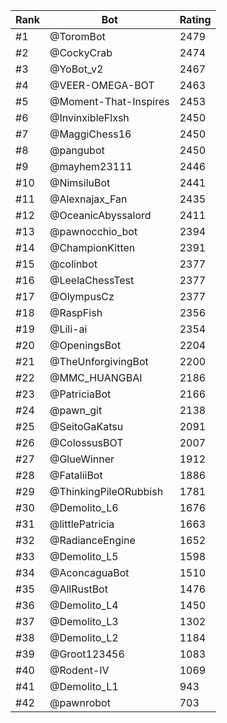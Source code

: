 Rank|Bot|Rating
---|---|---
#1|@ToromBot|2479
#2|@CockyCrab|2474
#3|@YoBot_v2|2467
#4|@VEER-OMEGA-BOT|2463
#5|@Moment-That-Inspires|2453
#6|@InvinxibleFlxsh|2450
#7|@MaggiChess16|2450
#8|@pangubot|2450
#9|@mayhem23111|2446
#10|@NimsiluBot|2441
#11|@Alexnajax_Fan|2435
#12|@OceanicAbyssalord|2411
#13|@pawnocchio_bot|2394
#14|@ChampionKitten|2391
#15|@colinbot|2377
#16|@LeelaChessTest|2377
#17|@OlympusCz|2377
#18|@RaspFish|2356
#19|@Lili-ai|2354
#20|@OpeningsBot|2204
#21|@TheUnforgivingBot|2200
#22|@MMC_HUANGBAI|2186
#23|@PatriciaBot|2166
#24|@pawn_git|2138
#25|@SeitoGaKatsu|2091
#26|@ColossusBOT|2007
#27|@GlueWinner|1912
#28|@FataliiBot|1886
#29|@ThinkingPileORubbish|1781
#30|@Demolito_L6|1676
#31|@littlePatricia|1663
#32|@RadianceEngine|1652
#33|@Demolito_L5|1598
#34|@AconcaguaBot|1510
#35|@AllRustBot|1476
#36|@Demolito_L4|1450
#37|@Demolito_L3|1302
#38|@Demolito_L2|1184
#39|@Groot123456|1083
#40|@Rodent-IV|1069
#41|@Demolito_L1|943
#42|@pawnrobot|703
